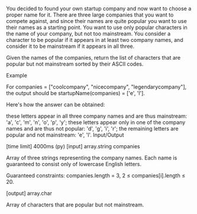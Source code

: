 You decided to found your own startup company and now want to choose a proper name for it. There are three large companies that you want to compete against, and since their names are quite popular you want to use their names as a starting point. You want to use only popular characters in the name of your company, but not too mainstream. You consider a character to be popular if it appears in at least two company names, and consider it to be mainstream if it appears in all three.

Given the names of the companies, return the list of characters that are popular but not mainstream sorted by their ASCII codes.

Example

For companies = ["coolcompany", "nicecompany", "legendarycompany"],
the output should be
startupName(companies) = ['e', 'l'].

Here's how the answer can be obtained:

these letters appear in all three company names and are thus mainstream: 'a', 'c', 'm', 'n', 'o', 'p', 'y';
these letters appear only in one of the company names and are thus not popular: 'd', 'g', 'i', 'r';
the remaining letters are popular and not mainstream: 'e', 'l'.
Input/Output

[time limit] 4000ms (py)
[input] array.string companies

Array of three strings representing the company names. Each name is guaranteed to consist only of lowercase English letters.

Guaranteed constraints:
companies.length = 3,
2 ≤ companies[i].length ≤ 20.

[output] array.char

Array of characters that are popular but not mainstream.
